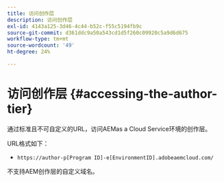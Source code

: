 ```yaml
---
title: 访问创作层
description: 访问创作层
exl-id: 4143a125-3d46-4c44-b52c-f55c5194fb9c
source-git-commit: d361ddc9a50a543cd1d5f260c09920c5a9d6d675
workflow-type: tm+mt
source-wordcount: '49'
ht-degree: 24%

---
```


# 访问创作层 {#accessing-the-author-tier}

通过标准且不可自定义的URL，访问AEMas a Cloud Service环境的创作层。

URL格式如下：

* `https://author-p[Program ID]-e[EnvironmentID].adobeaemcloud.com/`

不支持AEM创作层的自定义域名。
